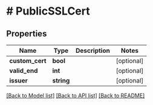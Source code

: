 # # PublicSSLCert

## Properties

Name | Type | Description | Notes
------------ | ------------- | ------------- | -------------
**custom_cert** | **bool** |  | [optional]
**valid_end** | **int** |  | [optional]
**issuer** | **string** |  | [optional]

[[Back to Model list]](../../README.md#models) [[Back to API list]](../../README.md#endpoints) [[Back to README]](../../README.md)
